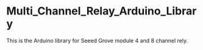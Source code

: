 # Multi_Channel_Relay_Arduino_Library
This is the Arduino library for Seeed Grove module 4 and 8 channel rely.
